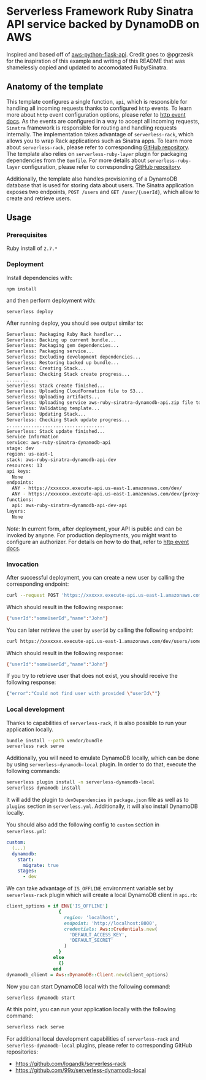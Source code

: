 <!--
title: 'Serverless Framework Ruby Sinatra API backed by DynamoDB on AWS'
description: 'This template demonstrates how to develop and deploy a simple Ruby Sinatra API service backed by DynamoDB running on AWS Lambda using the traditional Serverless Framework.'
layout: Doc
framework: v2
platform: AWS
language: Ruby
authorLink: 'https://github.com/serverless'
authorName: 'Serverless, inc.'
authorAvatar: 'https://avatars1.githubusercontent.com/u/13742415?s=200&v=4'
-->

# Serverless Framework Ruby Sinatra API service backed by DynamoDB on AWS

Inspired and based off of [aws-python-flask-api](https://github.com/serverless/examples/tree/master/aws-python-flask-api). Credit goes to @pgrzesik for the inspiration of this example and writing of this README that was shamelessly copied and updated to accomodated Ruby/Sinatra.

## Anatomy of the template

This template configures a single function, `api`, which is responsible for handling all incoming requests thanks to configured `http` events. To learn more about `http` event configuration options, please refer to [http event docs](https://www.serverless.com/framework/docs/providers/aws/events/apigateway/). As the events are configured in a way to accept all incoming requests, `Sinatra` framework is responsible for routing and handling requests internally. The implementation takes advantage of `serverless-rack`, which allows you to wrap Rack applications such as Sinatra apps. To learn more about `serverless-rack`, please refer to corresponding [GitHub repository](https://github.com/logandk/serverless-rack). The template also relies on `serverless-ruby-layer` plugin for packaging dependencies from the `Gemfile`. For more details about `serverless-ruby-layer` configuration, please refer to corresponding [GitHub repository](https://github.com/navarasu/serverless-ruby-layer).

Additionally, the template also handles provisioning of a DynamoDB database that is used for storing data about users. The Sinatra application exposes two endpoints, `POST /users` and `GET /user/{userId}`, which allow to create and retrieve users.

## Usage

### Prerequisites

Ruby install of `2.7.*`

### Deployment

Install dependencies with:

```
npm install
```

and then perform deployment with:

```
serverless deploy
```

After running deploy, you should see output similar to:

```bash
Serverless: Packaging Ruby Rack handler...
Serverless: Backing up current bundle...
Serverless: Packaging gem dependencies...
Serverless: Packaging service...
Serverless: Excluding development dependencies...
Serverless: Restoring backed up bundle...
Serverless: Creating Stack...
Serverless: Checking Stack create progress...
........
Serverless: Stack create finished...
Serverless: Uploading CloudFormation file to S3...
Serverless: Uploading artifacts...
Serverless: Uploading service aws-ruby-sinatra-dynamodb-api.zip file to S3 (2.68 MB)...
Serverless: Validating template...
Serverless: Updating Stack...
Serverless: Checking Stack update progress...
....................................
Serverless: Stack update finished...
Service Information
service: aws-ruby-sinatra-dynamodb-api
stage: dev
region: us-east-1
stack: aws-ruby-sinatra-dynamodb-api-dev
resources: 13
api keys:
  None
endpoints:
  ANY - https://xxxxxxx.execute-api.us-east-1.amazonaws.com/dev/
  ANY - https://xxxxxxx.execute-api.us-east-1.amazonaws.com/dev/{proxy+}
functions:
  api: aws-ruby-sinatra-dynamodb-api-dev-api
layers:
  None

```

_Note_: In current form, after deployment, your API is public and can be invoked by anyone. For production deployments, you might want to configure an authorizer. For details on how to do that, refer to [http event docs](https://www.serverless.com/framework/docs/providers/aws/events/apigateway/).

### Invocation

After successful deployment, you can create a new user by calling the corresponding endpoint:

```bash
curl --request POST 'https://xxxxxx.execute-api.us-east-1.amazonaws.com/dev/users' --header 'Content-Type: application/json' --data-raw '{"name": "John", "userId": "someUserId"}'
```

Which should result in the following response:

```bash
{"userId":"someUserId","name":"John"}
```

You can later retrieve the user by `userId` by calling the following endpoint:

```bash
curl https://xxxxxxx.execute-api.us-east-1.amazonaws.com/dev/users/someUserId
```

Which should result in the following response:

```bash
{"userId":"someUserId","name":"John"}
```

If you try to retrieve user that does not exist, you should receive the following response:

```bash
{"error":"Could not find user with provided \"userId\""}
```

### Local development

Thanks to capabilities of `serverless-rack`, it is also possible to run your application locally.

```bash
bundle install --path vendor/bundle
serverless rack serve
```

Additionally, you will need to emulate DynamoDB locally, which can be done by using `serverless-dynamodb-local` plugin. In order to do that, execute the following commands:

```bash
serverless plugin install -n serverless-dynamodb-local
serverless dynamodb install
```

It will add the plugin to `devDependencies` in `package.json` file as well as to `plugins` section in `serverless.yml`. Additionally, it will also install DynamoDB locally.

You should also add the following config to `custom` section in `serverless.yml`:

```yml
custom:
  (...)
  dynamodb:
    start:
      migrate: true
    stages:
      - dev
```

We can take advantage of `IS_OFFLINE` environment variable set by `serverless-rack` plugin which will create a local DynamoDB client in `api.rb`:

```ruby
client_options = if ENV['IS_OFFLINE']
                   {
                     region: 'localhost',
                     endpoint: 'http://localhost:8000',
                     credentials: Aws::Credentials.new(
                       'DEFAULT_ACCESS_KEY',
                       'DEFAULT_SECRET'
                     )
                   }
                 else
                   {}
                 end
dynamodb_client = Aws::DynamoDB::Client.new(client_options)
```

Now you can start DynamoDB local with the following command:

```bash
serverless dynamodb start
```

At this point, you can run your application locally with the following command:

```bash
serverless rack serve
```

For additional local development capabilities of `serverless-rack` and `serverless-dynamodb-local` plugins, please refer to corresponding GitHub repositories:

- https://github.com/logandk/serverless-rack
- https://github.com/99x/serverless-dynamodb-local
